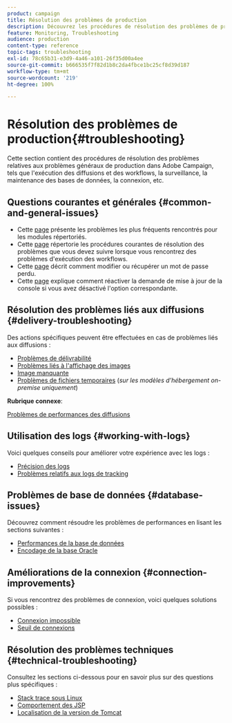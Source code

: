 ```yaml
---
product: campaign
title: Résolution des problèmes de production
description: Découvrez les procédures de résolution des problèmes de production relatives à la configuration, à la surveillance, au processus de mise à niveau, au traitement des données et à la maintenance des bases de données d'Adobe Campaign.
feature: Monitoring, Troubleshooting
audience: production
content-type: reference
topic-tags: troubleshooting
exl-id: 78c65b31-e3d9-4a46-a101-26f35d00a4ee
source-git-commit: b666535f7f82d1b8c2da4fbce1bc25cf8d39d187
workflow-type: tm+mt
source-wordcount: '219'
ht-degree: 100%

---
```


# Résolution des problèmes de production{#troubleshooting}



Cette section contient des procédures de résolution des problèmes relatives aux problèmes généraux de production dans Adobe Campaign, tels que l&#39;exécution des diffusions et des workflows, la surveillance, la maintenance des bases de données, la connexion, etc.

## Questions courantes et générales {#common-and-general-issues}

* Cette [page](../../production/using/modules-and-frequent-issues.md) présente les problèmes les plus fréquents rencontrés pour les modules répertoriés.
* Cette [page](../../production/using/workflow-execution.md) répertorie les procédures courantes de résolution des problèmes que vous devez suivre lorsque vous rencontrez des problèmes d&#39;exécution des workflows.
* Cette [page](../../production/using/lost-password.md) décrit comment modifier ou récupérer un mot de passe perdu.
* Cette [page](../../production/using/console-update.md) explique comment réactiver la demande de mise à jour de la console si vous avez désactivé l&#39;option correspondante.

## Résolution des problèmes liés aux diffusions {#delivery-troubleshooting}

Des actions spécifiques peuvent être effectuées en cas de problèmes liés aux diffusions :
* [Problèmes de délivrabilité](../../production/using/performance-and-throughput-issues.md#deliverability_issues)
* [Problèmes liés à l&#39;affichage des images](../../production/using/image-display-issues.md)
* [Image manquante](../../production/using/images-missing.md)
* [Problèmes de fichiers temporaires](../../production/using/temporary-files.md) (*sur les modèles d’hébergement on-premise uniquement*)

**Rubrique connexe**:

[Problèmes de performances des diffusions](../../delivery/using/delivery-performances.md)

## Utilisation des logs {#working-with-logs}

Voici quelques conseils pour améliorer votre expérience avec les logs :

* [Précision des logs](../../production/using/log-precision.md)
* [Problèmes relatifs aux logs de tracking](../../production/using/tracking-logs-issues.md)

## Problèmes de base de données {#database-issues}

Découvrez comment résoudre les problèmes de performances en lisant les sections suivantes :

* [Performances de la base de données](../../production/using/database-performances.md)
* [Encodage de la base Oracle](../../production/using/encoding-of-the-oracle-database.md)

## Améliorations de la connexion {#connection-improvements}

Si vous rencontrez des problèmes de connexion, voici quelques solutions possibles :

* [Connexion impossible](../../production/using/failure-to-connect.md)
* [Seuil de connexions](../../production/using/connection-thresholds.md)

## Résolution des problèmes techniques {#technical-troubleshooting}

Consultez les sections ci-dessous pour en savoir plus sur des questions plus spécifiques :

* [Stack trace sous Linux](../../production/using/stack-trace-in-linux.md)
* [Comportement des JSP](../../production/using/jsp-behavior.md)
* [Localisation de la version de Tomcat](../../production/using/locate-tomcat-version.md)
